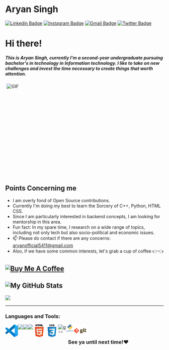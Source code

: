 # Aryan Singh
[![Linkedin Badge](https://img.shields.io/badge/-aryansingh17-blue?style=flat-square&logo=Linkedin&logoColor=white&link=https://www.linkedin.com/in/aryansingh17/)](https://www.linkedin.com/in/aryansingh17/)
[![Instagram Badge](https://img.shields.io/badge/-@aryansingho7-F44747?style=flat-square&labelColor=F44747&logo=instagram&logoColor=white&link=https://instagram.com/aryansingho7)](https://www.instagram.com/aryansingho7/) 
[![Gmail Badge](https://img.shields.io/badge/-aryanofficial5411@gmail.com-c14438?style=flat-square&logo=Gmail&logoColor=white&link=mailto:aryanofficial5411@gmail.com)](mailto:aryanofficial5411@gmail.com)
[![Twitter Badge](https://img.shields.io/badge/-@aryansingh_17-1ca0f1?style=flat-square&labelColor=1ca0f1&logo=twitter&logoColor=white&link=https://twitter.com/maddhruv)](https://twitter.com/aryansingh_17)


# Hi there!            
##### This is Aryan Singh, currently I'm a second-year undergraduate pursuing bachelor's in technology in Information technology. I like to take on new challenges and invest the time necessary to create things that worth attention. 
<img align="right" alt="GIF" src="https://github.com/abhisheknaiidu/abhisheknaiidu/blob/master/code.gif?raw=true" width="500" height="320" />

## Points Concerning me
- I am overly fond of Open Source contributions.
- Currently I'm doing my best to learn the Sorcery of C++, Python, HTML CSS.
- Since I am particularly interested in backend concepts, I am looking for mentorship in this area.
- Fun fact: In my spare time, I research on a wide range of topics, including not only tech but also socio-political and economic issues.
- 📫 Please do contact if there are any concerns: [aryanofficial5411@gmail.com](mailto:aryanofficial5411@gmail.com)
- Also, if we have some common interests, let's grab a cup of coffee 👉👈
   
<a href="https://www.buymeacoffee.com/aryansingho7" target="_blank"><img src="https://cdn.buymeacoffee.com/buttons/v2/default-red.png" alt="Buy Me A Coffee" width="150" ></a>
</a>
---
![My GitHub Stats](https://github-readme-stats.vercel.app/api?username=aryansingho7&show_icons=true)
---
<img height="195em" src="https://github-readme-stats.vercel.app/api/top-langs/?username=aryansingho7&exclude_repo=KNN-Image-Classification&show_icons=true&hide_border=true&layout=compact&langs_count=8"/>

---
### Languages and Tools:

<img align="left" alt="Visual Studio Code" width="40px" src="https://raw.githubusercontent.com/github/explore/80688e429a7d4ef2fca1e82350fe8e3517d3494d/topics/visual-studio-code/visual-studio-code.png" />
<img align="left" src="https://upload.wikimedia.org/wikipedia/commons/1/18/ISO_C%2B%2B_Logo.svg"  height="50px"/>
<img align="left" src="https://cdn.iconscout.com/icon/free/png-512/c-programming-569564.png"  height="50px"/> 
<img align="left" src="https://www.python.org/static/opengraph-icon-200x200.png"  height="50px"/>
<img align="left" alt="HTML5" width="40px" src="https://raw.githubusercontent.com/github/explore/80688e429a7d4ef2fca1e82350fe8e3517d3494d/topics/html/html.png" />
<img align="left" alt="CSS3" width="40px" src="https://raw.githubusercontent.com/github/explore/80688e429a7d4ef2fca1e82350fe8e3517d3494d/topics/css/css.png" />
<img align="left" img src="https://www.vectorlogo.zone/logos/google_cloud/google_cloud-icon.svg" alt="gcp" width="25" height="25" />
<img align="left" img src="https://raw.githubusercontent.com/devicons/devicon/master/icons/python/python-original-wordmark.svg" alt="python" width="25" height="25" />
<img align="left" alt="Git" width="40px" src="https://raw.githubusercontent.com/github/explore/80688e429a7d4ef2fca1e82350fe8e3517d3494d/topics/git/git.png" />

###
<div align="center">
   
 <br/>
   
### See ya until next time!❤️
   
</div>


